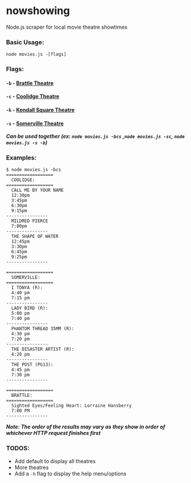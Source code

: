 # nowshowing
Node.js scraper for local movie theatre showtimes

### Basic Usage:
```
node movies.js -[flags]
```

### Flags:
#### `-b` - [Brattle Theatre](http://www.brattlefilm.org/)
#### `-c` - [Coolidge Theatre](http://www.coolidge.org/)
#### `-k` - [Kendall Square Theatre](https://www.landmarktheatres.com/boston/kendall-square-cinema)
#### `-s` - [Somerville Theatre](http://somervilletheatre.com/)

***Can be used together (ex: `node movies.js -bcs` ,`node movies.js -sc`, `node movies.js -s -b`)***


### Examples:
```
$ node movies.js -bcs
==================
  COOLIDGE:
==================
  CALL ME BY YOUR NAME
  12:30pm
  3:45pm
  6:30pm
  9:15pm
----------------
  MILDRED PIERCE
  7:00pm
----------------
  THE SHAPE OF WATER
  12:45pm
  3:30pm
  6:45pm
  9:25pm
----------------

==================
  SOMERVILLE:
==================
  I TONYA (R):
  4:40 pm
  7:15 pm
----------------
  LADY BIRD (R):
  5:00 pm
  7:40 pm
----------------
  PHANTOM THREAD 35MM (R):
  4:30 pm
  7:20 pm
----------------
  THE DISASTER ARTIST (R):
  4:20 pm
----------------
  THE POST (PG13):
  4:45 pm
  7:30 pm
----------------

==================
  BRATTLE:
==================
  Sighted Eyes/Feeling Heart: Lorraine Hansberry
  7:00 PM
----------------
```
***Note:  The order of the results may vary as they show in order of whichever HTTP request finishes first***


### TODOS:
- Add default to display all theatres
- More theatres
- Add a `-h` flag to display the help menu/options
